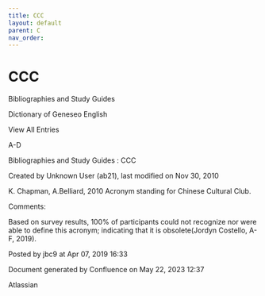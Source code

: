 ```yaml
---
title: CCC
layout: default
parent: C
nav_order:
---
```


# CCC

Bibliographies and Study Guides

Dictionary of Geneseo English

View All Entries

A-D

Bibliographies and Study Guides : CCC

Created by  Unknown User (ab21), last modified on Nov 30, 2010

K. Chapman, A.Belliard, 2010 Acronym standing for Chinese Cultural Club.

Comments:

Based on survey results, 100% of participants could not recognize nor were able to define this acronym; indicating that it is obsolete(Jordyn Costello, A-F, 2019).

Posted by jbc9 at Apr 07, 2019 16:33

Document generated by Confluence on May 22, 2023 12:37

Atlassian
